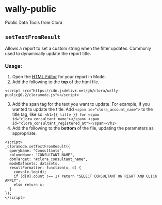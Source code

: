# wally-public
Public Data Tools from Clora

## `setTextFromResult`

Allows a report to set a custom string when the filter updates. Commonly used
to dynamically update the report title.

### Usage:

1. Open the [HTML Editor](https://mode.com/example-gallery/how-to/) for your report in Mode.
2. Add the following to the **top** of the html file.
  ```
  <script src="https://cdn.jsdelivr.net/gh/clora/wally-public@0.2/cloramode.js"></script>
  ```
3. Add the span tag for the text you want to update. For example, if you wanted to update the title:
  Add `<span id="clora_account_name">` to the title tag, like so:
  `<h1>{{ title }} for <span id="clora_consultant_name"></span> <span id="clora_consultant_registered_at"></span></h1>`
4. Add the following to the **bottom** of the file, updating the parameters as appropriate.
  ```
<script>
  _cloramode.setTextFromResult({
    queryName: "Consultants",
    columnName: "CONSULTANT_NAME",
    domTarget: "#clora_consultant_name",
    modeDatasets: datasets,
    resultFormatter: function(x, d) {
      console.log(d);
      if (d[0].count !== 1) return "SELECT CONSULTANT ON RIGHT AND CLICK APPLY";
      else return x;
    }
  });
</script>
